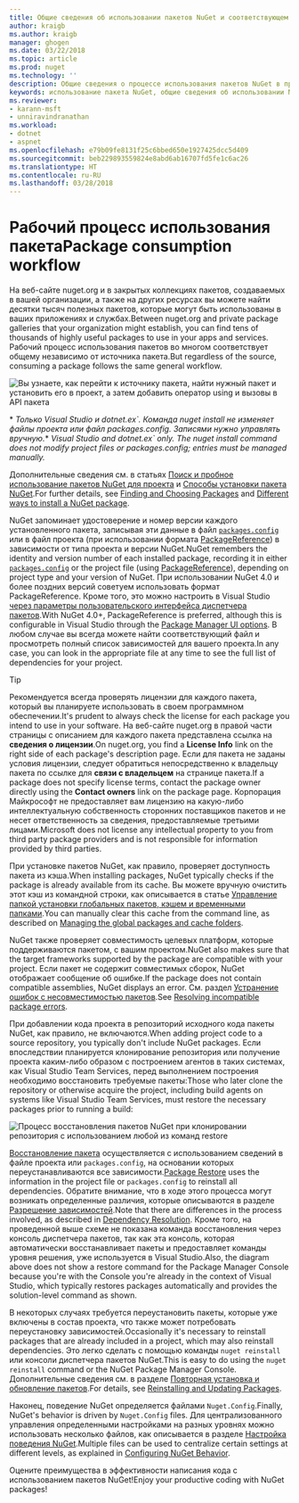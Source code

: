```yaml
---
title: Общие сведения об использовании пакетов NuGet и соответствующем рабочем процессе | Документы Майкрософт
author: kraigb
ms.author: kraigb
manager: ghogen
ms.date: 03/22/2018
ms.topic: article
ms.prod: nuget
ms.technology: ''
description: Общие сведения о процессе использования пакетов NuGet в проекте со ссылками на отдельные части процесса.
keywords: использование пакета NuGet, общие сведения об использовании NuGet, рабочий процесс использования NuGet, рабочий процесс использования пакета, общие сведения об использовании пакета
ms.reviewer:
- karann-msft
- unniravindranathan
ms.workload:
- dotnet
- aspnet
ms.openlocfilehash: e79b09fe8131f25c6bbed650e1927425dcc5d409
ms.sourcegitcommit: beb229893559824e8abd6ab16707fd5fe1c6ac26
ms.translationtype: HT
ms.contentlocale: ru-RU
ms.lasthandoff: 03/28/2018
---
```

# <a name="package-consumption-workflow"></a><span data-ttu-id="d8c8c-104">Рабочий процесс использования пакета</span><span class="sxs-lookup"><span data-stu-id="d8c8c-104">Package consumption workflow</span></span>

<span data-ttu-id="d8c8c-105">На веб-сайте nuget.org и в закрытых коллекциях пакетов, создаваемых в вашей организации, а также на других ресурсах вы можете найти десятки тысяч полезных пакетов, которые могут быть использованы в ваших приложениях и службах.</span><span class="sxs-lookup"><span data-stu-id="d8c8c-105">Between nuget.org and private package galleries that your organization might establish, you can find tens of thousands of highly useful packages to use in your apps and services.</span></span> <span data-ttu-id="d8c8c-106">Рабочий процесс использования пакетов во многом соответствует общему независимо от источника пакета.</span><span class="sxs-lookup"><span data-stu-id="d8c8c-106">But regardless of the source, consuming a package follows the same general workflow.</span></span>

![Вы узнаете, как перейти к источнику пакета, найти нужный пакет и установить его в проект, а затем добавить оператор using и вызовы в API пакета](media/Overview-01-GeneralFlow.png)

<span data-ttu-id="d8c8c-108">\* _Только Visual Studio и dotnet.ex\`. Команда nuget install не изменяет файлы проекта или файл packages.config. Записями нужно управлять вручную._</span><span class="sxs-lookup"><span data-stu-id="d8c8c-108">\* _Visual Studio and dotnet.ex\` only. The nuget install command does not modify project files or packages.config; entries must be managed manually._</span></span>

<span data-ttu-id="d8c8c-109">Дополнительные сведения см. в статьях [Поиск и пробное использование пакетов NuGet для проекта](../consume-packages/finding-and-choosing-packages.md) и [Способы установки пакета NuGet](ways-to-install-a-package.md).</span><span class="sxs-lookup"><span data-stu-id="d8c8c-109">For further details, see [Finding and Choosing Packages](../consume-packages/finding-and-choosing-packages.md) and [Different ways to install a NuGet package](ways-to-install-a-package.md).</span></span>

<span data-ttu-id="d8c8c-110">NuGet запоминает удостоверение и номер версии каждого установленного пакета, записывая эти данные в файл [`packages.config`](../reference/packages-config.md) или в файл проекта (при использовании формата [PackageReference](../consume-packages/package-references-in-project-files.md)) в зависимости от типа проекта и версии NuGet.</span><span class="sxs-lookup"><span data-stu-id="d8c8c-110">NuGet remembers the identity and version number of each installed package, recording it in either [`packages.config`](../reference/packages-config.md) or the project file (using [PackageReference](../consume-packages/package-references-in-project-files.md)), depending on project type and your version of NuGet.</span></span> <span data-ttu-id="d8c8c-111">При использовании NuGet 4.0 и более поздних версий советуем использовать формат PackageReference. Кроме того, это можно настроить в Visual Studio [через параметры пользовательского интерфейса диспетчера пакетов](../tools/package-manager-ui.md).</span><span class="sxs-lookup"><span data-stu-id="d8c8c-111">With NuGet 4.0+, PackageReference is preferred, although this is configurable in Visual Studio through the [Package Manager UI options](../tools/package-manager-ui.md).</span></span> <span data-ttu-id="d8c8c-112">В любом случае вы всегда можете найти соответствующий файл и просмотреть полный список зависимостей для вашего проекта.</span><span class="sxs-lookup"><span data-stu-id="d8c8c-112">In any case, you can look in the appropriate file at any time to see the full list of dependencies for your project.</span></span>

> [!Tip]
> <span data-ttu-id="d8c8c-113">Рекомендуется всегда проверять лицензии для каждого пакета, который вы планируете использовать в своем программном обеспечении.</span><span class="sxs-lookup"><span data-stu-id="d8c8c-113">It's prudent to always check the license for each package you intend to use in your software.</span></span> <span data-ttu-id="d8c8c-114">На веб-сайте nuget.org в правой части страницы с описанием для каждого пакета представлена ссылка на **сведения о лицензии**.</span><span class="sxs-lookup"><span data-stu-id="d8c8c-114">On nuget.org, you find a **License Info** link on the right side of each package's description page.</span></span> <span data-ttu-id="d8c8c-115">Если для пакета не заданы условия лицензии, следует обратиться непосредственно к владельцу пакета по ссылке для **связи с владельцем** на странице пакета.</span><span class="sxs-lookup"><span data-stu-id="d8c8c-115">If a package does not specify license terms, contact the package owner directly using the **Contact owners** link on the package page.</span></span> <span data-ttu-id="d8c8c-116">Корпорация Майкрософт не предоставляет вам лицензию на какую-либо интеллектуальную собственность сторонних поставщиков пакетов и не несет ответственность за сведения, предоставляемые третьими лицами.</span><span class="sxs-lookup"><span data-stu-id="d8c8c-116">Microsoft does not license any intellectual property to you from third party package providers and is not responsible for information provided by third parties.</span></span>

<span data-ttu-id="d8c8c-117">При установке пакетов NuGet, как правило, проверяет доступность пакета из кэша.</span><span class="sxs-lookup"><span data-stu-id="d8c8c-117">When installing packages, NuGet typically checks if the package is already available from its cache.</span></span> <span data-ttu-id="d8c8c-118">Вы можете вручную очистить этот кэш из командной строки, как описывается в статье [Управление папкой установки глобальных пакетов, кэшем и временными папками](../consume-packages/managing-the-global-packages-and-cache-folders.md).</span><span class="sxs-lookup"><span data-stu-id="d8c8c-118">You can manually clear this cache from the command line, as described on [Managing the global packages and cache folders](../consume-packages/managing-the-global-packages-and-cache-folders.md).</span></span>

<span data-ttu-id="d8c8c-119">NuGet также проверяет совместимость целевых платформ, которые поддерживаются пакетом, с вашим проектом.</span><span class="sxs-lookup"><span data-stu-id="d8c8c-119">NuGet also makes sure that the target frameworks supported by the package are compatible with your project.</span></span> <span data-ttu-id="d8c8c-120">Если пакет не содержит совместимых сборок, NuGet отображает сообщение об ошибке.</span><span class="sxs-lookup"><span data-stu-id="d8c8c-120">If the package does not contain compatible assemblies, NuGet displays an error.</span></span> <span data-ttu-id="d8c8c-121">См. раздел [Устранение ошибок с несовместимостью пакетов](dependency-resolution.md#resolving-incompatible-package-errors).</span><span class="sxs-lookup"><span data-stu-id="d8c8c-121">See [Resolving incompatible package errors](dependency-resolution.md#resolving-incompatible-package-errors).</span></span>

<span data-ttu-id="d8c8c-122">При добавлении кода проекта в репозиторий исходного кода пакеты NuGet, как правило, не включаются.</span><span class="sxs-lookup"><span data-stu-id="d8c8c-122">When adding project code to a source repository, you typically don't include NuGet packages.</span></span> <span data-ttu-id="d8c8c-123">Если впоследствии планируется клонирование репозитория или получение проекта каким-либо образом с построением агентов в таких системах, как Visual Studio Team Services, перед выполнением построения необходимо восстановить требуемые пакеты:</span><span class="sxs-lookup"><span data-stu-id="d8c8c-123">Those who later clone the repository or otherwise acquire the project, including build agents on systems like Visual Studio Team Services, must restore the necessary packages prior to running a build:</span></span>

![Процесс восстановления пакетов NuGet при клонировании репозитория с использованием любой из команд restore](media/Overview-02-RestoreFlow.png)

<span data-ttu-id="d8c8c-125">[Восстановление пакета](../consume-packages/package-restore.md) осуществляется с использованием сведений в файле проекта или `packages.config`, на основании которых переустанавливаются все зависимости.</span><span class="sxs-lookup"><span data-stu-id="d8c8c-125">[Package Restore](../consume-packages/package-restore.md) uses the information in the project file or `packages.config` to reinstall all dependencies.</span></span> <span data-ttu-id="d8c8c-126">Обратите внимание, что в ходе этого процесса могут возникать определенные различия, которые описываются в разделе [Разрешение зависимостей](../consume-packages/dependency-resolution.md).</span><span class="sxs-lookup"><span data-stu-id="d8c8c-126">Note that there are differences in the process involved, as described in [Dependency Resolution](../consume-packages/dependency-resolution.md).</span></span> <span data-ttu-id="d8c8c-127">Кроме того, на проведенной выше схеме не показана команда восстановления через консоль диспетчера пакетов, так как эта консоль, которая автоматически восстанавливает пакеты и предоставляет команды уровня решения, уже используется в Visual Studio.</span><span class="sxs-lookup"><span data-stu-id="d8c8c-127">Also, the diagram above does not show a restore command for the Package Manager Console because you're with the Console you're already in the context of Visual Studio, which typically restores packages automatically and provides the solution-level command as shown.</span></span>

<span data-ttu-id="d8c8c-128">В некоторых случаях требуется переустановить пакеты, которые уже включены в состав проекта, что также может потребовать переустановку зависимостей.</span><span class="sxs-lookup"><span data-stu-id="d8c8c-128">Occasionally it's necessary to reinstall packages that are already included in a project, which may also reinstall dependencies.</span></span> <span data-ttu-id="d8c8c-129">Это легко сделать с помощью команды `nuget reinstall` или консоли диспетчера пакетов NuGet.</span><span class="sxs-lookup"><span data-stu-id="d8c8c-129">This is easy to do using the `nuget reinstall` command or the NuGet Package Manager Console.</span></span> <span data-ttu-id="d8c8c-130">Дополнительные сведения см. в разделе [Повторная установка и обновление пакетов](../consume-packages/reinstalling-and-updating-packages.md).</span><span class="sxs-lookup"><span data-stu-id="d8c8c-130">For details, see [Reinstalling and Updating Packages](../consume-packages/reinstalling-and-updating-packages.md).</span></span>

<span data-ttu-id="d8c8c-131">Наконец, поведение NuGet определяется файлами `Nuget.Config`.</span><span class="sxs-lookup"><span data-stu-id="d8c8c-131">Finally, NuGet's behavior is driven by `Nuget.Config` files.</span></span> <span data-ttu-id="d8c8c-132">Для централизованного управления определенными настройками на разных уровнях можно использовать несколько файлов, как описывается в разделе [Настройка поведения NuGet](../consume-packages/configuring-nuget-behavior.md).</span><span class="sxs-lookup"><span data-stu-id="d8c8c-132">Multiple files can be used to centralize certain settings at different levels, as explained in [Configuring NuGet Behavior](../consume-packages/configuring-nuget-behavior.md).</span></span>

<span data-ttu-id="d8c8c-133">Оцените преимущества в эффективности написания кода с использованием пакетов NuGet!</span><span class="sxs-lookup"><span data-stu-id="d8c8c-133">Enjoy your productive coding with NuGet packages!</span></span>

